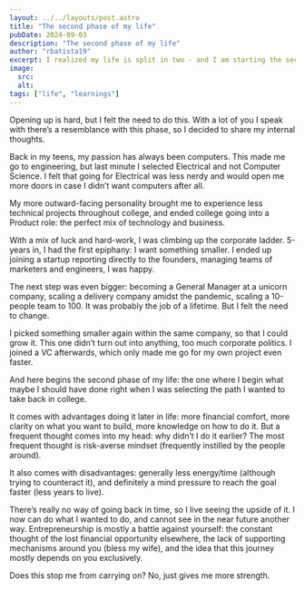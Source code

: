 ```yaml
---
layout: ../../layouts/post.astro
title: "The second phase of my life"
pubDate: 2024-09-03
description: "The second phase of my life"
author: "rbatista19"
excerpt: I realized my life is split in two - and I am starting the second part.
image:
  src: 
  alt:
tags: ["life", "learnings"]
---
```


Opening up is hard, but I felt the need to do this. With a lot of you I speak with there’s a resemblance with this phase, so I decided to share my internal thoughts.

Back in my teens, my passion has always been computers. This made me go to engineering, but last minute I selected Electrical and not Computer Science. I felt that going for Electrical was less nerdy and would open me more doors in case I didn’t want computers after all.

My more outward-facing personality brought me to experience less technical projects throughout college, and ended college going into a Product role: the perfect mix of technology and business.

With a mix of luck and hard-work, I was climbing up the corporate ladder. 5-years in, I had the first epiphany: I want something smaller. I ended up joining a startup reporting directly to the founders, managing teams of marketers and engineers, I was happy.

The next step was even bigger: becoming a General Manager at a unicorn company, scaling a delivery company amidst the pandemic, scaling a 10-people team to 100. It was probably the job of a lifetime. But I felt the need to change.

I picked something smaller again within the same company, so that I could grow it. This one didn’t turn out into anything, too much corporate politics. I joined a VC afterwards, which only made me go for my own project even faster.

And here begins the second phase of my life: the one where I begin what maybe I should have done right when I was selecting the path I wanted to take back in college. 

It comes with advantages doing it later in life: more financial comfort, more clarity on what you want to build, more knowledge on how to do it. But a frequent thought comes into my head: why didn’t I do it earlier? The most frequent thought is risk-averse mindset (frequently instilled by the people around).

It also comes with disadvantages: generally less energy/time (although trying to counteract it), and definitely a mind pressure to reach the goal faster (less years to live).

There’s really no way of going back in time, so I live seeing the upside of it. I now can do what I wanted to do, and cannot see in the near future another way. Entrepreneurship is mostly a battle against yourself: the constant thought of the lost financial opportunity elsewhere, the lack of supporting mechanisms around you (bless my wife), and the idea that this journey mostly depends on you exclusively.

Does this stop me from carrying on? No, just gives me more strength.
